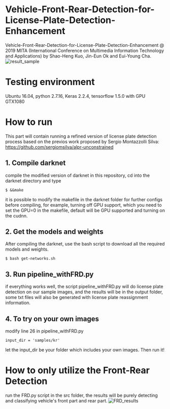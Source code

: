 # Vehicle-Front-Rear-Detection-for-License-Plate-Detection-Enhancement
Vehicle-Front-Rear-Detection-for-License-Plate-Detection-Enhancement @ 2019 MITA (International Conference on Multimedia Information Technology and Applications) by Shao-Heng Kuo, Jin-Eun Ok and Eui-Young Cha.  
![result_sample](https://user-images.githubusercontent.com/21314064/61183160-11918780-a62d-11e9-9d20-8888df528094.jpg)

# Testing environment
Ubuntu 16.04, python 2.7.16, Keras 2.2.4, tensorflow 1.5.0 with GPU GTX1080

# How to run
This part will contain running a refined version of license plate detection process based on the previos work proposed by Sergio Montazzolli Silva: https://github.com/sergiomsilva/alpr-unconstrained

## 1. Compile darknet
compile the modified version of darknet in this repository, cd into the darknet directory and type
```
$ &&make
```
it is possible to modify the makefile in the darknet folder for further configs before compiling, for example, turning off GPU support, which you need to set the GPU=0 in the makefile, default will be GPU supported and turning on the cudnn. 

## 2. Get the models and weights
After compiling the darknet, use the bash script to download all the required models and weights.
```
$ bash get-networks.sh
```

## 3. Run pipeline_withFRD.py
if everything works well, the script pipeline_withFRD.py will do license plate detection on our sample images, and the results will be in the output folder, some txt files will also be generated with license plate reassignment information.

## 4. To try on your own images
modify line 26 in pipeline_withFRD.py
```
input_dir = 'samples/kr'
```
let the input_dir be your folder which includes your own images. Then run it!

# How to only utilize the Front-Rear Detection
run the FRD.py script in the src folder, the results will be purely detecting and classifying vehicle's front part and rear part.
![FRD_results](https://user-images.githubusercontent.com/21314064/61181337-a76ce880-a614-11e9-934d-abeb87dfe568.jpg)

